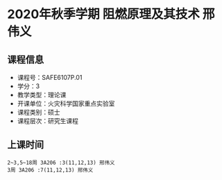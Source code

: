 # 2020年秋季学期 阻燃原理及其技术 邢伟义






## 课程信息

- 课程号：SAFE6107P.01
- 学分：3
- 教学类型：理论课
- 开课单位：火灾科学国家重点实验室
- 课程类别：硕士
- 课程层次：研究生课程

## 上课时间

```
2~3,5~18周 3A206 :3(11,12,13) 邢伟义
3周 3A206 :7(11,12,13) 邢伟义
```

